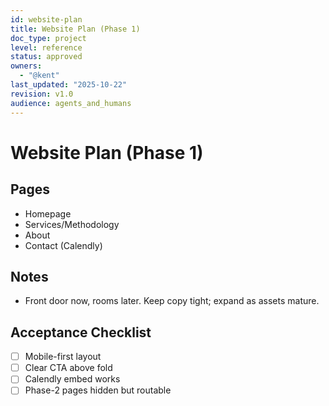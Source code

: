 ```yaml
---
id: website-plan
title: Website Plan (Phase 1)
doc_type: project
level: reference
status: approved
owners:
  - "@kent"
last_updated: "2025-10-22"
revision: v1.0
audience: agents_and_humans
---
```


# Website Plan (Phase 1)

## Pages

- Homepage
- Services/Methodology
- About
- Contact (Calendly)

## Notes

- Front door now, rooms later. Keep copy tight; expand as assets mature.

## Acceptance Checklist

- [ ] Mobile-first layout
- [ ] Clear CTA above fold
- [ ] Calendly embed works
- [ ] Phase-2 pages hidden but routable